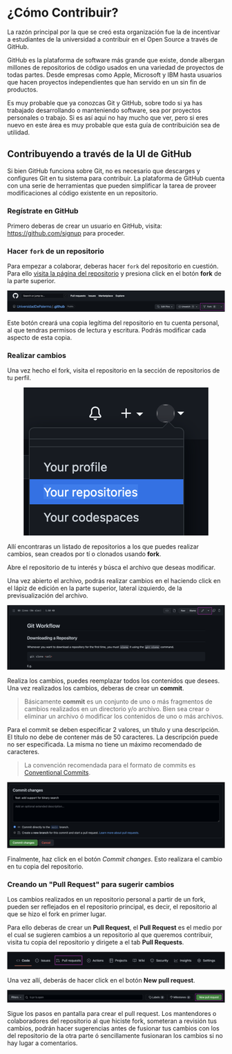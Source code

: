 # ¿Cómo Contribuir?

La razón principal por la que se creó esta organización fue la de incentivar
a estudiantes de la universidad a contribuir en el Open Source a través de
GitHub.

GitHub es la plataforma de software más grande que existe, donde albergan
millones de repositorios de código usados en una variedad de proyectos de
todas partes. Desde empresas como Apple, Microsoft y IBM hasta usuarios
que hacen proyectos independientes que han servido en un sin fin de productos.

Es muy probable que ya conozcas Git y GitHub, sobre todo si ya has trabajado
desarrollando o manteniendo software, sea por proyectos personales o trabajo.
Si es así aqui no hay mucho que ver, pero si eres nuevo en este área es muy
probable que esta guía de contribuición sea de utilidad.

## Contribuyendo a través de la UI de GitHub

Si bien GitHub funciona sobre Git, no es necesario que descarges y configures
Git en tu sistema para contribuir. La plataforma de GitHub cuenta con una serie
de herramientas que pueden simplificar la tarea de proveer modificaciones al
código existente en un repositorio.

### Regístrate en GitHub

Primero deberas de crear un usuario en GitHub, visita: https://github.com/signup
para proceder.

### Hacer `fork` de un repositorio

Para empezar a colaborar, deberas hacer `fork` del repositorio en cuestión.
Para ello [visita la página del repositorio][1] y presiona click en el botón
**fork** de la parte superior.

<div align="center">
  <img src="./assets/01_fork.png" alt="Fork Button" />
</div>

Este botón creará una copia legítima del repositorio en tu cuenta personal, al
que tendras permisos de lectura y escritura. Podrás modificar cada aspecto de
esta copia.

### Realizar cambios

Una vez hecho el fork, visita el repositorio en la sección de repositorios de
tu perfil.

<div align="center">
  <img src="./assets/01_repos.png" alt="Repositories Button" />
</div>

Allí encontraras un listado de repositorios a los que puedes realizar cambios,
sean creados por tí o clonados usando **fork**.

Abre el repositorio de tu interés y búsca el archivo que deseas modificar.

Una vez abierto el archivo, podrás realizar cambios en el haciendo click en
el lápiz de edición en la parte superior, lateral izquierdo, de la
previsualización del archivo.

<div align="center">
  <img src="./assets/01_edit.png" alt="Repositories Edition" />
</div>

Realiza los cambios, puedes reemplazar todos los contenidos que desees.
Una vez realizados los cambios, deberas de crear un **commit**.

> Básicamente **commit** es un conjunto de uno o más fragmentos de cambios
> realizados en un directorio y/o archivo. Bien sea crear o eliminar un archivo
> ó modificar los contenidos de uno o más archivos.

Para el commit se deben especificar 2 valores, un título y una descripción.
El título no debe de contener más de 50 caracteres. La descripción puede no
ser especificada. La misma no tiene un máximo recomendado de caracteres.

> La convención recomendada para el formato de commits es [Conventional Commits][2].

<div align="center">
  <img src="./assets/01_commits.png" alt="Commit title edition" />
</div>

Finalmente, haz click en el botón _Commit changes_. Esto realizara el cambio
en tu copia del repositorio.

### Creando un "Pull Request" para sugerir cambios

Los cambios realizados en un repositorio personal a partir de un fork, pueden
ser reflejados en el repositorio principal, es decir, el repositorio al que se
hizo el fork en primer lugar.

Para ello deberas de crear un **Pull Request**, el **Pull Request** es el medio
por el cual se sugieren cambios a un repositorio al que queremos contribuir,
visita tu copia del repositorio y dirigete a el tab **Pull Requests**.

<div align="center">
  <img src="./assets/01_pull_requests.png" alt="Pull Requests Tab" />
</div>

Una vez allí, deberás de hacer click en el botón **New pull request**.

<div align="center">
  <img src="./assets/01_new_pull_request.png" alt="New pull request" />
</div>

Sigue los pasos en pantalla para crear el pull request. Los mantendores o
colaboradores del repositorio al que hiciste fork, someteran a revisión tus
cambios, podrán hacer sugerencias antes de fusionar tus cambios con los del
repositorio de la otra parte ó sencillamente fusionaran los cambios si no hay
lugar a comentarios.

[1]: https://github.com/UniversidadDePalermo/.github
[2]: http://conventionalcommits.org
